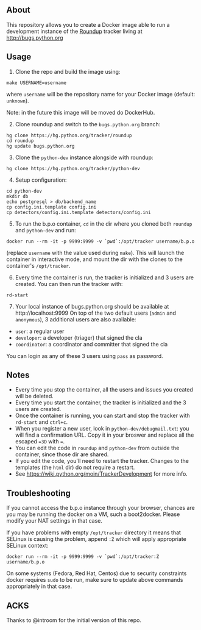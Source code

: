 About
------
This repository allows you to create a Docker image able to run a development
instance of the [Roundup](http://roundup-tracker.org/) tracker living at
http://bugs.python.org


Usage
-----
1. Clone the repo and build the image using:

  ```
  make USERNAME=username
  ```

  where `username` will be the repository name for your Docker image
  (default: `unknown`).

  Note: in the future this image will be moved do DockerHub.

2. Clone roundup and switch to the `bugs.python.org` branch:

  ```
  hg clone https://hg.python.org/tracker/roundup
  cd roundup
  hg update bugs.python.org
  ```

3. Clone the `python-dev` instance alongside with roundup:

  ```
  hg clone https://hg.python.org/tracker/python-dev
  ```

4. Setup configuration:

  ```
  cd python-dev
  mkdir db
  echo postgresql > db/backend_name
  cp config.ini.template config.ini
  cp detectors/config.ini.template detectors/config.ini
  ```

5. To run the b.p.o container, `cd` in the dir where you cloned both
  `roundup` and `python-dev` and run:

  ```
  docker run --rm -it -p 9999:9999 -v `pwd`:/opt/tracker username/b.p.o
  ```

  (replace `username` with the value used during `make`).
  This will launch the container in interactive mode, and mount the dir
  with the clones to the container's `/opt/tracker`.

6. Every time the container is run, the tracker is initialized and 3
  users are created.  You can then run the tracker with:

  ```
  rd-start
  ```

7. Your local instance of bugs.python.org should be available at
  http://localhost:9999
  On top of the two default users (`admin` and `anonymous`),
  3 additional users are also available:
  * `user`: a regular user
  * `developer`: a developer (triager) that signed the cla
  * `coordinator`: a coordinator and committer that signed the cla

  You can login as any of these 3 users using `pass` as password.


Notes
-----
* Every time you stop the container, all the users and issues you
  created will be deleted.
* Every time you start the container, the tracker is initialized
  and the 3 users are created.
* Once the container is running, you can start and stop the tracker
  with `rd-start` and `ctrl+c`.
* When you register a new user, look in `python-dev/debugmail.txt`:
  you will find a confirmation URL.  Copy it in your broswer and
  replace all the escaped `=3D` with `=`.
* You can edit the code in `roundup` and `python-dev` from outside
  the container, since those dir are shared.
* If you edit the code, you'll need to restart the tracker.
  Changes to the templates (the `html` dir) do not require a restart.
* See https://wiki.python.org/moin/TrackerDevelopment for more info.


Troubleshooting
---------------
If you cannot access the b.p.o instance through your browser, chances are you
may be running the docker on a VM, such a boot2docker. Please modify your NAT
settings in that case.

If you have problems with empty `/opt/tracker` directory it means that SELinux
is causing the problem, append `:Z` which will apply appropriate SELinux context:

```
docker run --rm -it -p 9999:9999 -v `pwd`:/opt/tracker:Z username/b.p.o
```

On some systems (Fedora, Red Hat, Centos) due to security constraints docker
requires `sudo` to be run, make sure to update above commands appropriately in
that case.


ACKS
----
Thanks to @introom for the initial version of this repo.
